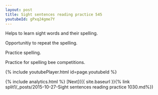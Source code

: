 ```yaml
---
layout: post
title: Sight sentences reading practice 545
youtubeId: gPxq24gme7Y
---
```

 
 
Helps to learn sight words and their spelling.

Opportunitiy to repeat the spelling. 

Practice spelling. 
 
Practice for spelling bee competitions. 
 
{% include youtubePlayer.html id=page.youtubeId %}
 
 
{% include analytics.html %} 
[Next]({{ site.baseurl }}{% link  split1/_posts/2015-10-27-Sight sentences reading practice 1030.md%})
 
